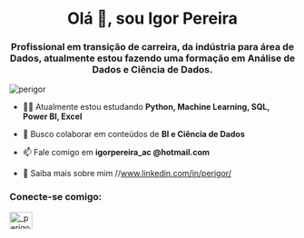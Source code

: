 <h1 align="center">Olá 👋, sou Igor Pereira</h1>
<h3 align="center">Profissional em transição de carreira, da indústria para área de Dados, atualmente estou fazendo uma formação em Análise de Dados e Ciência de Dados.</h3>

<p align="left"> <img src="https://komarev.com/ghpvc/?username=perigor&label=Profile%20views&color=0e75b6&style=flat" alt="perigor" /> </p>

- 👨‍💻 Atualmente estou estudando **Python, Machine Learning, SQL, Power BI, Excel**

- 👯 Busco colaborar em conteúdos de **BI e Ciência de Dados**

- 📫 Fale comigo em **igorpereira_ac @hotmail.com**

- 📄 Saiba mais sobre mim //www.linkedin.com/in/perigor/

<h3 align="left">Conecte-se comigo:</h3>
<p align="left">
<a href="https://instagram.com/_perigor" target="blank"><img align="center" src="https://raw.githubusercontent.com/rahuldkjain/github-profile-readme-generator /master/src/images/icons/Social/instagram.svg" alt="_perigor" height="30" width="40" /></a>
</p>
